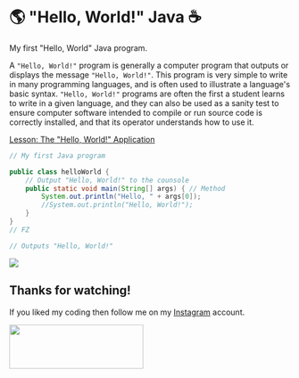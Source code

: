 # :earth_americas: "Hello, World!" Java :coffee:

My first "Hello, World" Java program.

A `"Hello, World!"` program is generally a computer program that outputs or displays the message `"Hello, World!"`. This program is very simple to write in many programming languages, and is often used to illustrate a language's basic syntax. `"Hello, World!"` programs are often the first a student learns to write in a given language, and they can also be used as a sanity test to ensure computer software intended to compile or run source code is correctly installed, and that its operator understands how to use it.

[Lesson: The "Hello, World!" Application](https://docs.oracle.com/javase/tutorial/getStarted/cupojava/index.html)

```java
// My first Java program

public class helloWorld {
    // Output "Hello, World!" to the counsole
    public static void main(String[] args) { // Method
        System.out.println("Hello, " + args[0]);
        //System.out.println("Hello, World!");
    }
}
// FZ

// Outputs "Hello, World!"
```
<img src="https://ucarecdn.com/2f276db0-5641-4956-bfa6-874c35aaebea/ScreenShot20220309at100732AM.png"/>

## Thanks for watching!

If you liked my coding then follow me on my [Instagram](https://www.instagram.com/fabianzelayahn/) account.

<img src="https://ucarecdn.com/d1a85e63-35f9-41d7-b758-ff05742057d1/GitHub_Black_Signature.png" width="240" height="79.63" />

